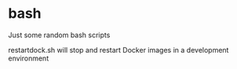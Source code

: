 # bash
Just some random bash scripts

restartdock.sh will stop and restart Docker images in a development environment
